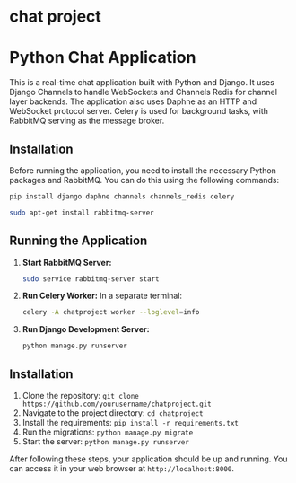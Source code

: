 # chat project

# Python Chat Application

This is a real-time chat application built with Python and Django. It uses Django Channels to handle WebSockets and Channels Redis for channel layer backends. The application also uses Daphne as an HTTP and WebSocket protocol server. Celery is used for background tasks, with RabbitMQ serving as the message broker.

## Installation

Before running the application, you need to install the necessary Python packages and RabbitMQ. You can do this using the following commands:

```bash
pip install django daphne channels channels_redis celery
```

```bash
sudo apt-get install rabbitmq-server
```


## Running the Application

1. **Start RabbitMQ Server:**
    ```bash
    sudo service rabbitmq-server start
    ```

2. **Run Celery Worker:**
    In a separate terminal:
    ```bash
    celery -A chatproject worker --loglevel=info
    ```

3. **Run Django Development Server:**
    ```bash
    python manage.py runserver
    ```


## Installation

1. Clone the repository: `git clone https://github.com/yourusername/chatproject.git`
2. Navigate to the project directory: `cd chatproject`
3. Install the requirements: `pip install -r requirements.txt`
4. Run the migrations: `python manage.py migrate`
5. Start the server: `python manage.py runserver`
   
After following these steps, your application should be up and running. You can access it in your web browser at `http://localhost:8000`.


